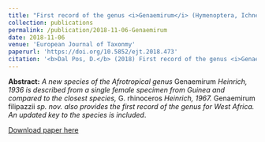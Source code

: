 ```yaml
---
title: "First record of the genus <i>Genaemirum</i> (Hymenoptera, Ichneumonidae, Ichneumoninae) from West Africa, with the description of a new species from Guinea"
collection: publications
permalink: /publication/2018-11-06-Genaemirum
date: 2018-11-06
venue: 'European Journal of Taxonmy'
paperurl: 'https://doi.org/10.5852/ejt.2018.473'
citation: '<b>Dal Pos, D.</b> (2018) First record of the genus <i>Genaemirum</i> (Hymenoptera, Ichneumonidae, Ichneumoninae) from West Africa, with the description of a new species from Guinea. <i>European Journal of Taxonmy</i>, 473: 1–11.'
---
```

<b>Abstract:</b> <i>A new species of the Afrotropical genus</i> Genaemirum <i>Heinrich, 1936 is described from a single female specimen from Guinea and compared to the closest species,</i> G. rhinoceros <i>Heinrich, 1967.</i> Genaemirum filipazzii <i>sp. nov. also provides the first record of the genus for West Africa. An updated key to the species is included</i>.

[Download paper here](https://doi.org/10.5852/ejt.2018.473)